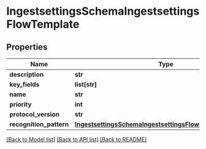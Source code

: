 # IngestsettingsSchemaIngestsettingsFlowTemplate

## Properties
Name | Type | Description | Notes
------------ | ------------- | ------------- | -------------
**description** | **str** |  | [optional] 
**key_fields** | **list[str]** |  | [optional] 
**name** | **str** |  | 
**priority** | **int** |  | [optional] 
**protocol_version** | **str** |  | [optional] 
**recognition_pattern** | [**IngestsettingsSchemaIngestsettingsFlowRecognitionpattern**](IngestsettingsSchemaIngestsettingsFlowRecognitionpattern.md) |  | [optional] 

[[Back to Model list]](../README.md#documentation-for-models) [[Back to API list]](../README.md#documentation-for-api-endpoints) [[Back to README]](../README.md)


